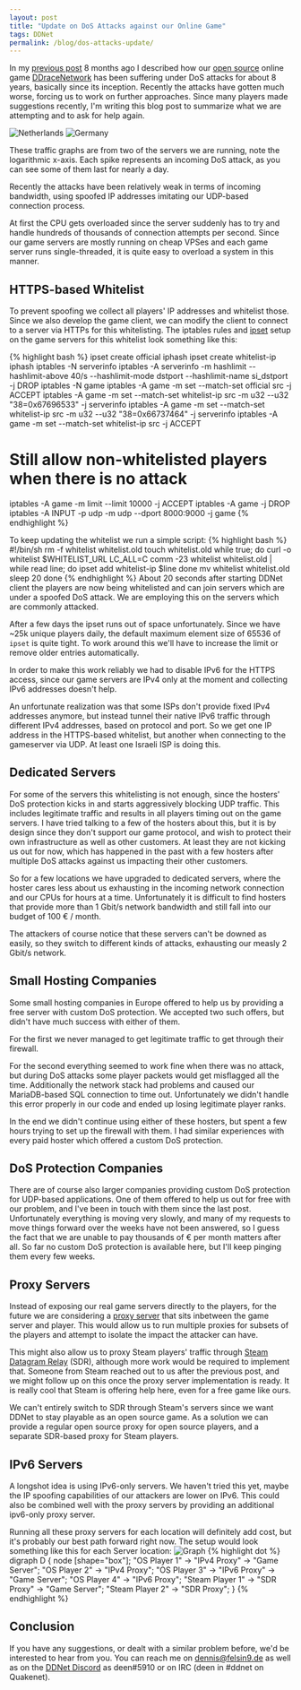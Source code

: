 ```yaml
---
layout: post
title: "Update on DoS Attacks against our Online Game"
tags: DDNet
permalink: /blog/dos-attacks-update/
---
```


In my [previous post](/blog/dos-attacks-against-online-game/) 8 months ago I described how our [open source](https://github.com/ddnet/ddnet) online game [DDraceNetwork](https://ddnet.tw/) has been suffering under DoS attacks for about 8 years, basically since its inception. Recently the attacks have gotten much worse, forcing us to work on further approaches. Since many players made suggestions recently, I'm writing this blog post to summarize what we are attempting and to ask for help again.

<!--more-->

![Netherlands](/public/nld.ddnet.tw-net-7d.png)
![Germany](/public/ger2.ddnet.tw-net-49d.png)

These traffic graphs are from two of the servers we are running, note the logarithmic x-axis. Each spike represents an incoming DoS attack, as you can see some of them last for nearly a day.

Recently the attacks have been relatively weak in terms of incoming bandwidth, using spoofed IP addresses imitating our UDP-based connection process.

At first the CPU gets overloaded since the server suddenly has to try and handle hundreds of thousands of connection attempts per second. Since our game servers are mostly running on cheap VPSes and each game server runs single-threaded, it is quite easy to overload a system in this manner.

## HTTPS-based Whitelist
To prevent spoofing we collect all players' IP addresses and whitelist those. Since we also develop the game client, we can modify the client to connect to a server via HTTPs for this whitelisting. The iptables rules and [ipset](https://ipset.netfilter.org/) setup on the game servers for this whitelist look something like this:

{% highlight bash %}
ipset create official iphash
ipset create whitelist-ip iphash
iptables -N serverinfo
iptables -A serverinfo -m hashlimit --hashlimit-above 40/s --hashlimit-mode dstport --hashlimit-name si_dstport -j DROP
iptables -N game
iptables -A game -m set --match-set official src -j ACCEPT
iptables -A game -m set --match-set whitelist-ip src -m u32 --u32 "38=0x67696533" -j serverinfo
iptables -A game -m set --match-set whitelist-ip src -m u32 --u32 "38=0x66737464" -j serverinfo
iptables -A game -m set --match-set whitelist-ip src -j ACCEPT
# Still allow non-whitelisted players when there is no attack
iptables -A game -m limit --limit 10000 -j ACCEPT
iptables -A game -j DROP
iptables -A INPUT -p udp -m udp --dport 8000:9000 -j game
{% endhighlight %}

To keep updating the whitelist we run a simple script:
{% highlight bash %}
#!/bin/sh
rm -f whitelist whitelist.old
touch whitelist.old
while true; do
  curl -o whitelist $WHITELIST_URL
  LC_ALL=C comm -23 whitelist whitelist.old | while read line; do
    ipset add whitelist-ip $line
  done
  mv whitelist whitelist.old
  sleep 20
done
{% endhighlight %}
About 20 seconds after starting DDNet client the players are now being whitelisted and can join servers which are under a spoofed DoS attack. We are employing this on the servers which are commonly attacked.

After a few days the ipset runs out of space unfortunately. Since we have ~25k unique players daily, the default maximum element size of 65536 of `ipset` is quite tight. To work around this we'll have to increase the limit or remove older entries automatically.

In order to make this work reliably we had to disable IPv6 for the HTTPS access, since our game servers are IPv4 only at the moment and collecting IPv6 addresses doesn't help.

An unfortunate realization was that some ISPs don't provide fixed IPv4 addresses anymore, but instead tunnel their native IPv6 traffic through different IPv4 addresses, based on protocol and port. So we get one IP address in the HTTPS-based whitelist, but another when connecting to the gameserver via UDP. At least one Israeli ISP is doing this.

## Dedicated Servers
For some of the servers this whitelisting is not enough, since the hosters' DoS protection kicks in and starts aggressively blocking UDP traffic. This includes legitimate traffic and results in all players timing out on the game servers. I have tried talking to a few of the hosters about this, but it is by design since they don't support our game protocol, and wish to protect their own infrastructure as well as other customers. At least they are not kicking us out for now, which has happened in the past with a few hosters after multiple DoS attacks against us impacting their other customers.

So for a few locations we have upgraded to dedicated servers, where the hoster cares less about us exhausting in the incoming network connection and our CPUs for hours at a time. Unfortunately it is difficult to find hosters that provide more than 1 Gbit/s network bandwidth and still fall into our budget of 100 € / month.

The attackers of course notice that these servers can't be downed as easily, so they switch to different kinds of attacks, exhausting our measly 2 Gbit/s network.

## Small Hosting Companies
Some small hosting companies in Europe offered to help us by providing a free server with custom DoS protection. We accepted two such offers, but didn't have much success with either of them.

For the first we never managed to get legitimate traffic to get through their firewall.

For the second everything seemed to work fine when there was no attack, but during DoS attacks some player packets would get misflagged all the time. Additionally the network stack had problems and caused our MariaDB-based SQL connection to time out. Unfortunately we didn't handle this error properly in our code and ended up losing legitimate player ranks.

In the end we didn't continue using either of these hosters, but spent a few hours trying to set up the firewall with them. I had similar experiences with every paid hoster which offered a custom DoS protection.

## DoS Protection Companies
There are of course also larger companies providing custom DoS protection for UDP-based applications. One of them offered to help us out for free with our problem, and I've been in touch with them since the last post. Unfortunately everything is moving very slowly, and many of my requests to move things forward over the weeks have not been answered, so I guess the fact that we are unable to pay thousands of € per month matters after all. So far no custom DoS protection is available here, but I'll keep pinging them every few weeks.

## Proxy Servers
Instead of exposing our real game servers directly to the players, for the future we are considering a [proxy server](https://github.com/ddnet/ddnet/pull/4791) that sits inbetween the game server and player. This would allow us to run multiple proxies for subsets of the players and attempt to isolate the impact the attacker can have.

This might also allow us to proxy Steam players' traffic through [Steam Datagram Relay](https://partner.steamgames.com/doc/features/multiplayer/steamdatagramrelay) (SDR), although more work would be required to implement that. Someone from Steam reached out to us after the previous post, and we might follow up on this once the proxy server implementation is ready. It is really cool that Steam is offering help here, even for a free game like ours.

We can't entirely switch to SDR through Steam's servers since we want DDNet to stay playable as an open source game. As a solution we can provide a regular open source proxy for open source players, and a separate SDR-based proxy for Steam players.

## IPv6 Servers
A longshot idea is using IPv6-only servers. We haven't tried this yet, maybe the IP spoofing capabilities of our attackers are lower on IPv6. This could also be combined well with the proxy servers by providing an additional ipv6-only proxy server.

Running all these proxy servers for each location will definitely add cost, but it's probably our best path forward right now. The setup would look something like this for each Server location:
![Graph](/public/proxy.png)
{% highlight dot %}
digraph D {
  node [shape="box"];
  "OS Player 1" -> "IPv4 Proxy" -> "Game Server";
  "OS Player 2" -> "IPv4 Proxy";
  "OS Player 3" -> "IPv6 Proxy" -> "Game Server";
  "OS Player 4" -> "IPv6 Proxy";
  "Steam Player 1" -> "SDR Proxy" -> "Game Server";
  "Steam Player 2" -> "SDR Proxy";
}
{% endhighlight %}

## Conclusion
If you have any suggestions, or dealt with a similar problem before, we'd be interested to hear from you. You can reach me on [dennis@felsin9.de](mailto:dennis@felsin9.de) as well as on the [DDNet Discord](https://ddnet.tw/discord) as deen#5910 or on IRC (deen in #ddnet on Quakenet).
